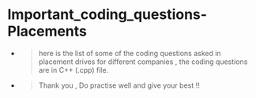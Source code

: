 # Important_coding_questions-Placements
- > here is the list of some of the coding questions asked in placement drives for different companies , the coding questions are in C++ (.cpp) file.
- > Thank you , Do practise well and give your best !!
